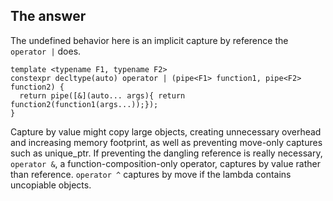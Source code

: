 ## The answer

The undefined behavior here is an implicit capture by reference
the `operator |` does.

    template <typename F1, typename F2>
    constexpr decltype(auto) operator | (pipe<F1> function1, pipe<F2> function2) {
      return pipe([&](auto... args){ return function2(function1(args...));});
    }

Capture by value might copy large objects, creating unnecessary overhead
and increasing memory footprint, as well as preventing move-only captures
such as unique_ptr. If preventing the dangling reference is really necessary,
`operator &`, a function-composition-only operator, captures by value rather
than reference. `operator ^` captures by move if the lambda contains uncopiable
objects.